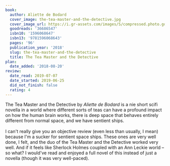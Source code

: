 ```yaml
---
book:
  author: Aliette de Bodard
  cover_image: the-tea-master-and-the-detective.jpg
  cover_image_url: https://i.gr-assets.com/images/S/compressed.photo.goodreads.com/books/1511987651l/36686547._SX98_.jpg
  goodreads: '36686547'
  isbn10: '1596068647'
  isbn13: '9781596068643'
  pages: '96'
  publication_year: '2018'
  slug: the-tea-master-and-the-detective
  title: The Tea Master and the Detective
plan:
  date_added: '2018-08-20'
review:
  date_read: 2019-07-07
  date_started: 2019-06-25
  did_not_finish: false
  rating: 4
---
```


The Tea Master and the Detective by *Aliette de Bodard* is a nie short scifi novella in a world where different sorts of teas can have a profound impact on how the human brain works, there is deep space that behaves entirely different from normal space, and we have sentient ships.<br /><br />I can't really give you an objective review (even less than usually, I mean) because I'm a sucker for sentient space ships. These ones are very well done, I felt, and the duo of the Tea Master and the Detective worked very well. And if it feels like Sherlock Holmes coupled with an Ann Leckie world – so what? I would've read and enjoyed a full novel of this instead of just a novella (though it was very well-paced).
